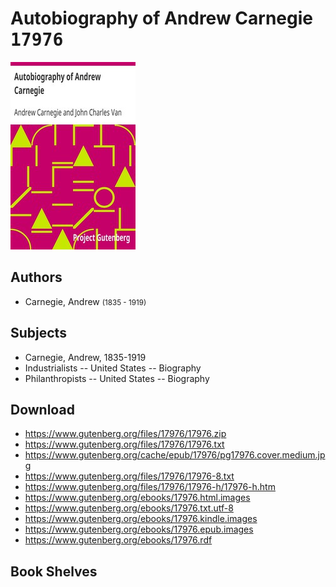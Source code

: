 # Autobiography of Andrew Carnegie <kbd>17976</kbd>

![](./cover.medium.jpg "")

## Authors


 - Carnegie, Andrew <small>(1835 - 1919)</small>

## Subjects


 - Carnegie, Andrew, 1835-1919
 - Industrialists -- United States -- Biography
 - Philanthropists -- United States -- Biography

## Download


 - https://www.gutenberg.org/files/17976/17976.zip
 - https://www.gutenberg.org/files/17976/17976.txt
 - https://www.gutenberg.org/cache/epub/17976/pg17976.cover.medium.jpg
 - https://www.gutenberg.org/files/17976/17976-8.txt
 - https://www.gutenberg.org/files/17976/17976-h/17976-h.htm
 - https://www.gutenberg.org/ebooks/17976.html.images
 - https://www.gutenberg.org/ebooks/17976.txt.utf-8
 - https://www.gutenberg.org/ebooks/17976.kindle.images
 - https://www.gutenberg.org/ebooks/17976.epub.images
 - https://www.gutenberg.org/ebooks/17976.rdf

## Book Shelves


